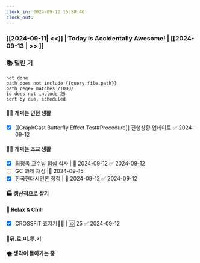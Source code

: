 ```yaml
---
clock_in: 2024-09-12 15:58:46
clock_out: 
---
```

### [[2024-09-11| <<]] | **Today is Accidentally Awesome!** | [[2024-09-13 | >> ]]

### 📚 밀린 거
```tasks
not done 
path does not include {{query.file.path}}
path regex matches /TODO/
id does not include 25
sort by due, scheduled
```

#### 🤦‍♂️ 개쩌는 인턴 생활
- [x] [[GraphCast Butterfly Effect Test#Procedure]] 진행상황 업데이트 ✅ 2024-09-12

#### 👨‍🏫 개쩌는 조교 생활
- [x] 최정옥 교수님 점심 식사 | 📅 2024-09-12 ✅ 2024-09-12
- [ ] GC 과제 채점 |📅 2024-09-15 
- [x] 한국현대시인론 정정 | 📅 2024-09-12 ✅ 2024-09-12
#### 🏭 생산적으로 살기

#### 🍻 Relax & Chill 
- [x] CROSSFIT 죠지기🏋️‍♀️ | 🆔 25 ✅ 2024-09-12


#### 💨뒤.로.미.루.기

#### 🌪 생각이 돌아가는 중